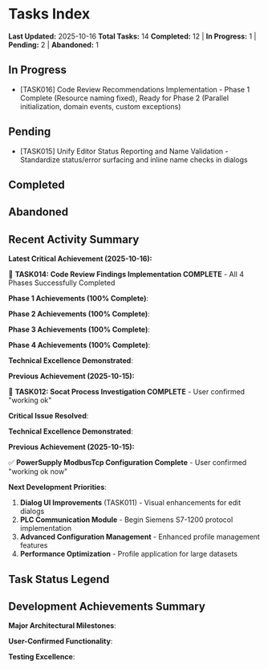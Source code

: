 # Tasks Index

**Last Updated:** 2025-10-16
**Total Tasks:** 14
**Completed:** 12 | **In Progress:** 1 | **Pending:** 2 | **Abandoned:** 1

## In Progress

- [TASK016] Code Review Recommendations Implementation - Phase 1 Complete (Resource naming fixed), Ready for Phase 2 (Parallel initialization, domain events, custom exceptions)

## Pending

- [TASK015] Unify Editor Status Reporting and Name Validation - Standardize status/error surfacing and inline name checks in dialogs

## Completed


## Abandoned



## Recent Activity Summary

**Latest Critical Achievement (2025-10-16):**

🎉 **TASK014: Code Review Findings Implementation COMPLETE** - All 4 Phases Successfully Completed

**Phase 1 Achievements (100% Complete)**:

**Phase 2 Achievements (100% Complete)**:

**Phase 3 Achievements (100% Complete)**:

**Phase 4 Achievements (100% Complete)**:

**Technical Excellence Demonstrated**:

**Previous Achievement (2025-10-15):**

🎉 **TASK012: Socat Process Investigation COMPLETE** - User confirmed "working ok"

**Critical Issue Resolved**:

**Technical Excellence Demonstrated**:

**Previous Achievement (2025-10-15):**

✅ **PowerSupply ModbusTcp Configuration Complete** - User confirmed "working ok now"

**Next Development Priorities**:

1. **Dialog UI Improvements** (TASK011) - Visual enhancements for edit dialogs
2. **PLC Communication Module** - Begin Siemens S7-1200 protocol implementation
3. **Advanced Configuration Management** - Enhanced profile management features
4. **Performance Optimization** - Profile application for large datasets


## Task Status Legend


## Development Achievements Summary

**Major Architectural Milestones**:

**User-Confirmed Functionality**:

**Testing Excellence**:

